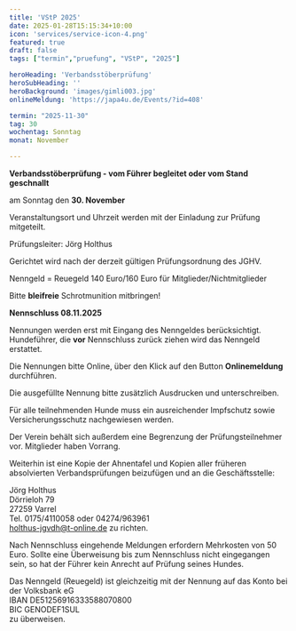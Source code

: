 ```yaml
---
title: 'VStP 2025'
date: 2025-01-28T15:15:34+10:00
icon: 'services/service-icon-4.png'
featured: true
draft: false
tags: ["termin","pruefung", "VStP", "2025"]

heroHeading: 'Verbandsstöberprüfung'
heroSubHeading: ''
heroBackground: 'images/gimli003.jpg'
onlineMeldung: 'https://japa4u.de/Events/?id=408'

termin: "2025-11-30"
tag: 30
wochentag: Sonntag
monat: November

---
```


**Verbandsstöberprüfung - vom Führer begleitet oder vom Stand geschnallt**

am Sonntag den **30. November**

Veranstaltungsort und Uhrzeit werden mit der Einladung zur Prüfung mitgeteilt.

Prüfungsleiter: Jörg Holthus

Gerichtet wird nach der derzeit gültigen Prüfungsordnung des JGHV.

Nenngeld = Reuegeld 140 Euro/160 Euro für Mitglieder/Nichtmitglieder

Bitte **bleifreie** Schrotmunition mitbringen!

**Nennschluss 08.11.2025**

Nennungen werden erst mit Eingang des Nenngeldes berücksichtigt. Hundeführer, die **vor** Nennschluss zurück ziehen wird das Nenngeld erstattet.

Die Nennungen bitte Online, über den Klick auf den Button **Onlinemeldung** durchführen.  

Die ausgefüllte Nennung bitte zusätzlich Ausdrucken und unterschreiben.  

Für alle teilnehmenden Hunde muss ein ausreichender Impfschutz sowie Versicherungsschutz nachgewiesen werden.

Der Verein behält sich außerdem eine Begrenzung der Prüfungsteilnehmer vor. Mitglieder haben Vorrang.

Weiterhin ist eine Kopie der Ahnentafel und Kopien aller früheren absolvierten Verbandsprüfungen beizufügen und an die Geschäftsstelle:  

Jörg Holthus  
Dörrieloh 79  
27259 Varrel  
Tel. 0175/4110058 oder 04274/963961  
holthus-jgvdh@t-online.de zu richten.  

Nach Nennschluss eingehende Meldungen erfordern Mehrkosten von 50 Euro. Sollte eine Überweisung bis zum Nennschluss nicht eingegangen sein, so hat der Führer kein Anrecht auf Prüfung seines Hundes.  

Das Nenngeld (Reuegeld) ist gleichzeitig mit der Nennung auf das Konto bei der Volksbank eG  
IBAN DE51256916333588070800  
BIC GENODEF1SUL  
zu überweisen.  
